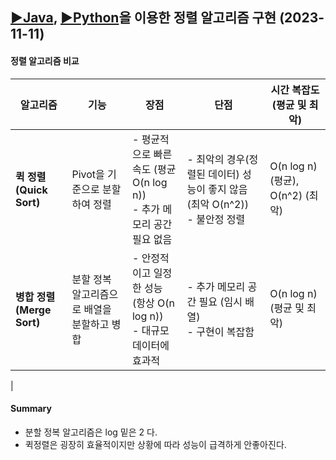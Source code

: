 ## [▶Java](Algorithm/Java/), [▶Python](Algorithm/Python/)을 이용한 정렬 알고리즘 구현 (2023-11-11)

#### 정렬 알고리즘 비교

| 알고리즘                      | 기능                                              | 장점                                                         | 단점                                                         | 시간 복잡도 (평균 및 최악)  |
| ------------------------- | ------------------------------------------------- | ------------------------------------------------------------ | ------------------------------------------------------------ | ---------------------------- |
| **퀵 정렬 (Quick Sort)**     | Pivot을 기준으로 분할하여 정렬                     | - 평균적으로 빠른 속도 (평균 O(n log n))<br>- 추가 메모리 공간 필요 없음 | - 최악의 경우(정렬된 데이터) 성능이 좋지 않음 (최악 O(n^2))<br>- 불안정 정렬 | O(n log n) (평균), O(n^2) (최악) |
| **병합 정렬 (Merge Sort)**   | 분할 정복 알고리즘으로 배열을 분할하고 병합           | - 안정적이고 일정한 성능 (항상 O(n log n))<br>- 대규모 데이터에 효과적 | - 추가 메모리 공간 필요 (임시 배열)<br>- 구현이 복잡함          | O(n log n) (평균 및 최악)      |
|

#### Summary
- 분할 정복 알고리즘은 log 밑은 2 다.
- 퀵정렬은 굉장히 효율적이지만 상황에 따라 성능이 급격하게 안좋아진다.